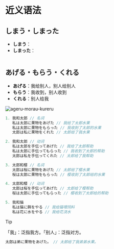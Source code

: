 # 近义语法

## しまう・しまった

- **しまう**：
- **しまった**：

```js

```

## あげる・もらう・くれる

- **あげる**：我给别人，别人给别人
- **もらう**：我收到，别人收到
- **くれる**：别人给我

![ageru-morau-kureru](/vocab-compare-ageru-morau-kureru.svg)

```js
1. 我和太郎 // 名词
   私は太郎に果物をあげた // 我给了太郎水果
   私は太郎に果物をもらった // 我收到了太郎的水果
   太郎は私に果物をくれた // 太郎给了我水果

2. 我和太郎 // 动词
   私は太郎を手伝ってあげた // 我给了太郎帮助
   私は太郎に手伝ってもらった // 我收到了太郎的帮助
   太郎は私を手伝ってくれた // 太郎给了我帮助

3. 太郎和樱 // 名词
   太郎は桜に果物をあげた // 太郎给了樱水果
   桜は太郎に果物をもらった // 樱收到了太郎给的水果

4. 太郎和樱 // 动词
   太郎は桜を手伝ってあげた // 太郎给了樱帮助
   桜は太郎に手伝ってもらった // 樱收到了太郎给的帮助

5. 我和猫
   私は猫に餌をやる // 我给猫喂饲料
   私は花に水をやる // 我给花浇水
```

> [!TIP]
>
> 「我」：泛指我方。「别人」：泛指对方。
>
> ```js
> 太郎は弟に果物をあげた。 // 太郎给了我弟弟水果。
> ```
